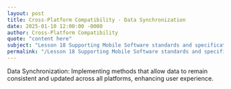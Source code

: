 ```yaml
---
layout: post
title: Cross-Platform Compatibility - Data Synchronization
date: 2025-01-10 12:00:00 -0000
author: Cross-Platform Compatibility
quote: "content here"
subject: "Lesson 18 Supporting Mobile Software standards and specifications"
permalink: "/Lesson 18 Supporting Mobile Software standards and specifications/Cross-Platform Compatibility/Cross-Platform Compatibility - Data Synchronization"
---
```


Data Synchronization: Implementing methods that allow data to remain consistent and updated across all platforms, enhancing user experience.
